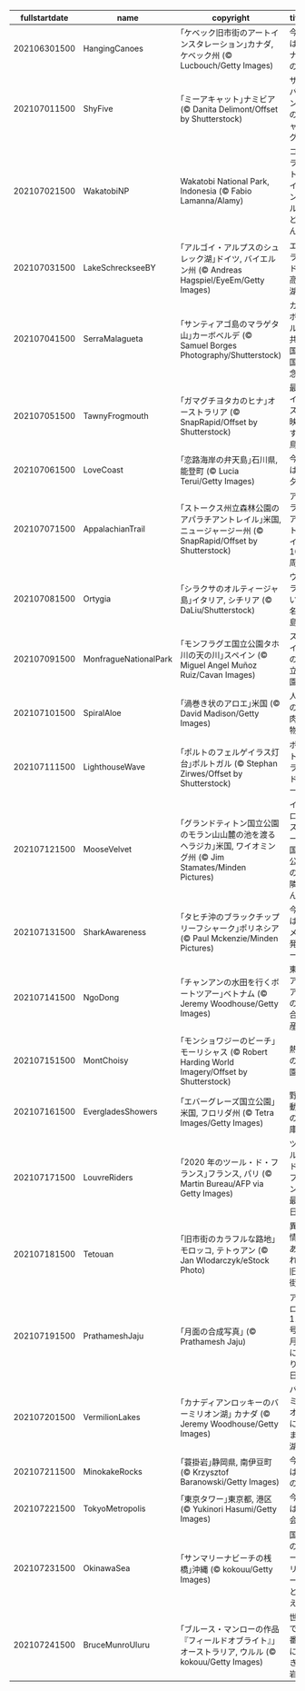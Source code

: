 |fullstartdate|name|copyright|title|image|
|--|--|--|--|--|
202106301500|HangingCanoes|｢ケベック旧市街のアートインスタレーション｣カナダ, ケベック州 (© Lucbouch/Getty Images)|今日はカナダの日|![](/ja-JP/2021/07/202106301500HangingCanoes.jpg)|
202107011500|ShyFive|｢ミーアキャット｣ナミビア (© Danita Delimont/Offset by Shutterstock)|サバンナのギャング|![](/ja-JP/2021/07/202107011500ShyFive.jpg)|
202107021500|WakatobiNP|Wakatobi National Park, Indonesia (© Fabio Lamanna/Alamy)|コーラルトライアングルのど真ん中|![](/ja-JP/2021/07/202107021500WakatobiNP.jpg)|
202107031500|LakeSchreckseeBY|｢アルゴイ・アルプスのシュレック湖｣ドイツ, バイエルン州 (© Andreas Hagspiel/EyeEm/Getty Images)|エメラルドの高山湖|![](/ja-JP/2021/07/202107031500LakeSchreckseeBY.jpg)|
202107041500|SerraMalagueta|｢サンティアゴ島のマラゲタ山｣カーボベルデ (© Samuel Borges Photography/Shutterstock)|カーボベルデ共和国建国記念日|![](/ja-JP/2021/07/202107041500SerraMalagueta.jpg)|
202107051500|TawnyFrogmouth|｢ガマグチヨタカのヒナ｣オーストラリア (© SnapRapid/Offset by Shutterstock)|最もインスタ映えする鳥|![](/ja-JP/2021/07/202107051500TawnyFrogmouth.jpg)|
202107061500|LoveCoast|｢恋路海岸の弁天島｣石川県, 能登町 (© Lucia Terui/Getty Images)|今日は七夕|![](/ja-JP/2021/07/202107061500LoveCoast.jpg)|
202107071500|AppalachianTrail|｢ストークス州立森林公園のアパラチアントレイル｣米国, ニュージャージー州 (© SnapRapid/Offset by Shutterstock)|アパラチアントレイル 100 周年|![](/ja-JP/2021/07/202107071500AppalachianTrail.jpg)|
202107081500|Ortygia|｢シラクサのオルティージャ島｣イタリア, シチリア (© DaLiu/Shutterstock)|ウズラという名の島|![](/ja-JP/2021/07/202107081500Ortygia.jpg)|
202107091500|MonfragueNationalPark|｢モンフラグエ国立公園タホ川の天の川｣スペイン (© Miguel Angel Muñoz Ruiz/Cavan Images)|スペインの国立公園|![](/ja-JP/2021/07/202107091500MonfragueNationalPark.jpg)|
202107101500|SpiralAloe|｢渦巻き状のアロエ｣米国 (© David Madison/Getty Images)|人気の多肉植物|![](/ja-JP/2021/07/202107101500SpiralAloe.jpg)|
202107111500|LighthouseWave|｢ポルトのフェルゲイラス灯台｣ポルトガル (© Stephan Zirwes/Offset by Shutterstock)|ポルトのランドマーク|![](/ja-JP/2021/07/202107111500LighthouseWave.jpg)|
202107121500|MooseVelvet|｢グランドティトン国立公園のモラン山山麓の池を渡るヘラジカ｣米国, ワイオミング州 (© Jim Stamates/Minden Pictures)|イエローストーン国立公園のお隣さん|![](/ja-JP/2021/07/202107121500MooseVelvet.jpg)|
202107131500|SharkAwareness|｢タヒチ沖のブラックチップリーフシャーク｣ポリネシア (© Paul Mckenzie/Minden Pictures)|今日はサメ啓発デー|![](/ja-JP/2021/07/202107131500SharkAwareness.jpg)|
202107141500|NgoDong|｢チャンアンの水田を行くボートツアー｣ベトナム (© Jeremy Woodhouse/Getty Images)|東南アジア初の複合遺産|![](/ja-JP/2021/07/202107141500NgoDong.jpg)|
202107151500|MontChoisy|｢モンショワジーのビーチ｣モーリシャス (© Robert Harding World Imagery/Offset by Shutterstock)|熱帯の楽園|![](/ja-JP/2021/07/202107151500MontChoisy.jpg)|
202107161500|EvergladesShowers|｢エバーグレーズ国立公園｣米国, フロリダ州 (© Tetra Images/Getty Images)|野生動物の宝庫|![](/ja-JP/2021/07/202107161500EvergladesShowers.jpg)|
202107171500|LouvreRiders|｢2020 年のツール・ド・フランス｣フランス, パリ (© Martin Bureau/AFP via Getty Images)|ツール・ド・フランス最終日|![](/ja-JP/2021/07/202107171500LouvreRiders.jpg)|
202107181500|Tetouan|｢旧市街のカラフルな路地｣モロッコ, テトゥアン (© Jan Wlodarczyk/eStock Photo)|異国情緒あふれる旧市街|![](/ja-JP/2021/07/202107181500Tetouan.jpg)|
202107191500|PrathameshJaju|｢月面の合成写真｣ (© Prathamesh Jaju)|アポロ 11 号が月面に降りた日|![](/ja-JP/2021/07/202107191500PrathameshJaju.jpg)|
202107201500|VermilionLakes|｢カナディアンロッキーのバーミリオン湖｣ カナダ (© Jeremy Woodhouse/Getty Images)|バーミリオンに染まる湖|![](/ja-JP/2021/07/202107201500VermilionLakes.jpg)|
202107211500|MinokakeRocks|｢蓑掛岩｣静岡県, 南伊豆町 (© Krzysztof Baranowski/Getty Images)|今日は海の日|![](/ja-JP/2021/07/202107211500MinokakeRocks.jpg)|
202107221500|TokyoMetropolis|｢東京タワー｣東京都, 港区 (© Yukinori Hasumi/Getty Images)|今日は開会式|![](/ja-JP/2021/07/202107221500TokyoMetropolis.jpg)|
202107231500|OkinawaSea|｢サンマリーナビーチの桟橋｣沖縄 (© kokouu/Getty Images)|国内のビーチリゾートといえば|![](/ja-JP/2021/07/202107231500OkinawaSea.jpg)|
202107241500|BruceMunroUluru|｢ブルース・マンローの作品『フィールドオブライト』｣オーストラリア, ウルル (© kokouu/Getty Images)|世界で 2 番目に大きい岩|![](/ja-JP/2021/07/202107241500BruceMunroUluru.jpg)|
